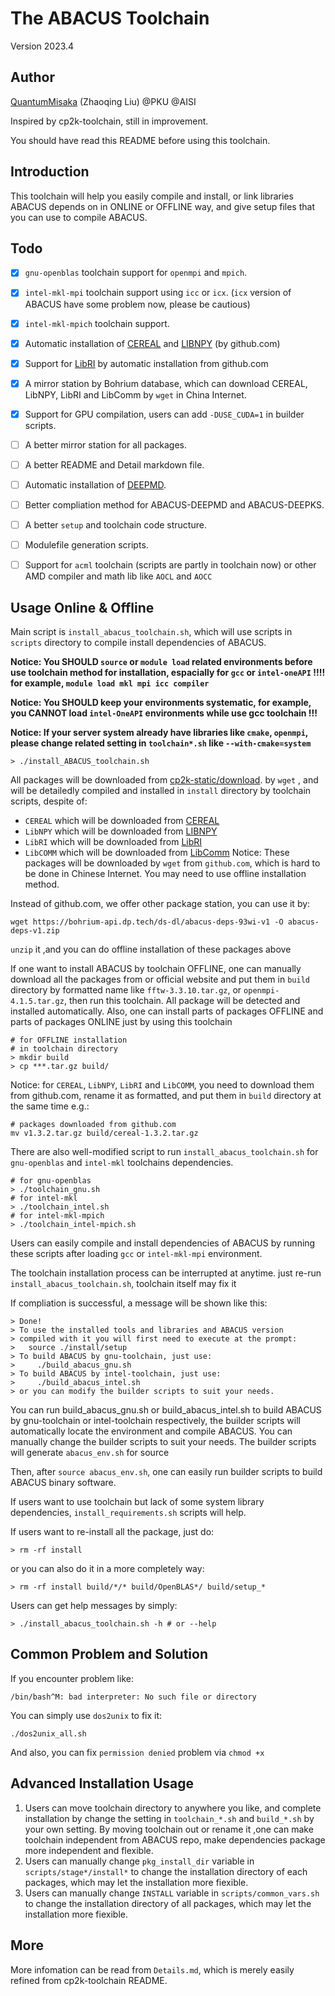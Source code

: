 # The ABACUS Toolchain
Version 2023.4

## Author
[QuantumMisaka](https://github.com/QuantumMisaka) 
(Zhaoqing Liu) @PKU @AISI

Inspired by cp2k-toolchain, still in improvement.

You should have read this README before using this toolchain.

## Introduction

This toolchain will help you easily compile and install, 
or link libraries ABACUS depends on 
in ONLINE or OFFLINE way,
and give setup files that you can use to compile ABACUS.

## Todo

- [x] `gnu-openblas` toolchain support for `openmpi` and `mpich`.
- [x] `intel-mkl-mpi` toolchain support using `icc` or `icx`. (`icx` version of ABACUS have some problem now, please be cautious)
- [x] `intel-mkl-mpich` toolchain support.
- [x] Automatic installation of [CEREAL](https://github.com/USCiLab/cereal) and [LIBNPY](https://github.com/llohse/libnpy) (by github.com)
- [x] Support for [LibRI](https://github.com/abacusmodeling/LibRI) by automatic installation from github.com
- [x] A mirror station by Bohrium database, which can download CEREAL, LibNPY, LibRI and LibComm by `wget` in China Internet. 
- [x] Support for GPU compilation, users can add `-DUSE_CUDA=1` in builder scripts.
- [ ] A better mirror station for all packages.
- [ ] A better README and Detail markdown file.
- [ ] Automatic installation of [DEEPMD](https://github.com/deepmodeling/deepmd-kit).
- [ ] Better compliation method for ABACUS-DEEPMD and ABACUS-DEEPKS.
- [ ] A better `setup` and toolchain code structure.
- [ ] Modulefile generation scripts.
- [ ] Support for `acml` toolchain (scripts are partly in toolchain now) or other AMD compiler and math lib like `AOCL` and `AOCC`


## Usage Online & Offline
Main script is `install_abacus_toolchain.sh`, 
which will use scripts in `scripts` directory 
to compile install dependencies of ABACUS.

**Notice: You SHOULD `source` or `module load` related environments before use toolchain method for installation, espacially for `gcc` or `intel-oneAPI` !!!! for example, `module load mkl mpi icc compiler`**

**Notice: You SHOULD keep your environments systematic, for example, you CANNOT load `intel-OneAPI` environments while use gcc toolchain !!!**

**Notice: If your server system already have libraries like `cmake`, `openmpi`, please change related setting in `toolchain*.sh` like `--with-cmake=system`**

```shell
> ./install_ABACUS_toolchain.sh
```

All packages will be downloaded from [cp2k-static/download](https://www.cp2k.org/static/downloads). by  `wget` , and will be detailedly compiled and installed in `install` directory by toolchain scripts, despite of:
- `CEREAL` which will be downloaded from [CEREAL](https://github.com/USCiLab/cereal)  
- `LibNPY` which will be downloaded from [LIBNPY](https://github.com/llohse/libnpy)
- `LibRI` which will be downloaded from [LibRI](https://github.com/abacusmodeling/LibRI)
- `LibCOMM` which will be downloaded from [LibComm](https://github.com/abacusmodeling/LibComm)
Notice: These packages will be downloaded by `wget` from `github.com`, which is hard to be done in Chinese Internet. You may need to use offline installation method. 

Instead of github.com, we offer other package station, you can use it by:
```shell
wget https://bohrium-api.dp.tech/ds-dl/abacus-deps-93wi-v1 -O abacus-deps-v1.zip
```
`unzip` it ,and you can do offline installation of these packages above

If one want to install ABACUS by toolchain OFFLINE, 
one can manually download all the packages from  or official website
and put them in `build` directory by formatted name
like `fftw-3.3.10.tar.gz`, or `openmpi-4.1.5.tar.gz`, 
then run this toolchain. 
All package will be detected and installed automatically. 
Also, one can install parts of packages OFFLINE and parts of packages ONLINE
just by using this toolchain

```shell
# for OFFLINE installation
# in toolchain directory
> mkdir build 
> cp ***.tar.gz build/
```

Notice: for `CEREAL`, `LibNPY`, `LibRI` and `LibCOMM`, 
you need to download them from github.com, 
rename it as formatted, and put them in `build` directory at the same time
e.g.:
```shell
# packages downloaded from github.com
mv v1.3.2.tar.gz build/cereal-1.3.2.tar.gz
```

There are also well-modified script to run `install_abacus_toolchain.sh` for `gnu-openblas` and `intel-mkl` toolchains dependencies.

```shell
# for gnu-openblas
> ./toolchain_gnu.sh
# for intel-mkl
> ./toolchain_intel.sh
# for intel-mkl-mpich
> ./toolchain_intel-mpich.sh
```

Users can easily compile and install dependencies of ABACUS
by running these scripts after loading `gcc` or `intel-mkl-mpi`
environment. 

The toolchain installation process can be interrupted at anytime.
just re-run `install_abacus_toolchain.sh`, toolchain itself may fix it

If compliation is successful, a message will be shown like this:

```shell
> Done!
> To use the installed tools and libraries and ABACUS version
> compiled with it you will first need to execute at the prompt:
>   source ./install/setup
> To build ABACUS by gnu-toolchain, just use:
>     ./build_abacus_gnu.sh
> To build ABACUS by intel-toolchain, just use:
>     ./build_abacus_intel.sh
> or you can modify the builder scripts to suit your needs.
```
You can run build_abacus_gnu.sh or build_abacus_intel.sh to build ABACUS 
by gnu-toolchain or intel-toolchain respectively, the builder scripts will
automatically locate the environment and compile ABACUS.
You can manually change the builder scripts to suit your needs.
The builder scripts will generate `abacus_env.sh` for source

Then, after `source abacus_env.sh`, one can easily 
run builder scripts to build ABACUS binary software.

If users want to use toolchain but lack of some system library
dependencies, `install_requirements.sh` scripts will help.

If users want to re-install all the package, just do:
```shell
> rm -rf install
```
or you can also do it in a more completely way:
```shell
> rm -rf install build/*/* build/OpenBLAS*/ build/setup_*
```

Users can get help messages by simply:
```shell
> ./install_abacus_toolchain.sh -h # or --help
```


## Common Problem and Solution
If you encounter problem like:
```shell
/bin/bash^M: bad interpreter: No such file or directory
```
You can simply use `dos2unix` to fix it:
```shell
./dos2unix_all.sh
```
And also, you can fix `permission denied` problem via `chmod +x`


## Advanced Installation Usage

1. Users can move toolchain directory to anywhere you like, 
and complete installation by change the setting in 
`toolchain_*.sh` and `build_*.sh` by your own setting.
By moving toolchain out or rename it ,one can make toolchain independent
from ABACUS repo, make dependencies package more independent and flexible.
2. Users can manually change `pkg_install_dir` variable 
in `scripts/stage*/install*` to change the installation directory 
of each packages, which may let the installation more fiexible.
3. Users can manually change `INSTALL` variable in `scripts/common_vars.sh`
to change the installation directory of all packages, which may let the
installation more fiexible.


## More
More infomation can be read from `Details.md`, 
which is merely easily refined from cp2k-toolchain README.